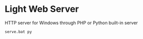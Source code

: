 # Light Web Server

HTTP server for Windows through PHP or Python built-in server

```batch
serve.bat py
```
